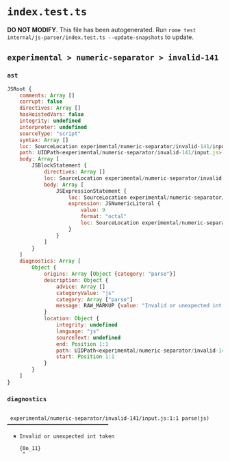 # `index.test.ts`

**DO NOT MODIFY**. This file has been autogenerated. Run `rome test internal/js-parser/index.test.ts --update-snapshots` to update.

## `experimental > numeric-separator > invalid-141`

### `ast`

```javascript
JSRoot {
	comments: Array []
	corrupt: false
	directives: Array []
	hasHoistedVars: false
	integrity: undefined
	interpreter: undefined
	sourceType: "script"
	syntax: Array []
	loc: SourceLocation experimental/numeric-separator/invalid-141/input.js 1:0-2:0
	path: UIDPath<experimental/numeric-separator/invalid-141/input.js>
	body: Array [
		JSBlockStatement {
			directives: Array []
			loc: SourceLocation experimental/numeric-separator/invalid-141/input.js 1:0-1:7
			body: Array [
				JSExpressionStatement {
					loc: SourceLocation experimental/numeric-separator/invalid-141/input.js 1:1-1:6
					expression: JSNumericLiteral {
						value: 9
						format: "octal"
						loc: SourceLocation experimental/numeric-separator/invalid-141/input.js 1:1-1:6
					}
				}
			]
		}
	]
	diagnostics: Array [
		Object {
			origins: Array [Object {category: "parse"}]
			description: Object {
				advice: Array []
				categoryValue: "js"
				category: Array ["parse"]
				message: RAW_MARKUP {value: "Invalid or unexpected int token"}
			}
			location: Object {
				integrity: undefined
				language: "js"
				sourceText: undefined
				end: Position 1:1
				path: UIDPath<experimental/numeric-separator/invalid-141/input.js>
				start: Position 1:1
			}
		}
	]
}
```

### `diagnostics`

```

 experimental/numeric-separator/invalid-141/input.js:1:1 parse(js) ━━━━━━━━━━━━━━━━━━━━━━━━━━━━━━━━━

  ✖ Invalid or unexpected int token

    {0o_11}
     ^


```

